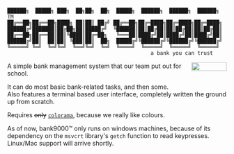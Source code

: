 ```
██████╗  █████╗ ███╗  ██╗██╗  ██╗  █████╗  ██████╗  ██████╗  ██████╗ TM
██╔══██╗██╔══██╗████╗ ██║██║ ██╔╝ ██╔══██╗██╔═████╗██╔═████╗██╔═████╗
██████╔╝███████║██╔██╗██║█████╔╝  ╚██████║██║██╔██║██║██╔██║██║██╔██║
██╔══██╗██╔══██║██║╚████║██╔═██╗   ╚═══██║████╔╝██║████╔╝██║████╔╝██║
██████╔╝██║  ██║██║ ╚███║██║  ██╗  █████╔╝╚██████╔╝╚██████╔╝╚██████╔╝
╚═════╝ ╚═╝  ╚═╝╚═╝  ╚══╝╚═╝  ╚═╝  ╚════╝  ╚═════╝  ╚═════╝  ╚═════╝ 
                                              a bank you can trust
```
<img align="right" width="81" height="20" src="https://api.travis-ci.com/weakit/comp-project.svg?token=AzkJzGBuqpKzByqVwxUe&branch=master">

A simple bank management system that our team put out for school.

It can do most basic bank-related tasks, and then some. \
Also features a terminal based user interface, completely written the ground up from scratch.

Requires ~~only~~ [`colorama`](https://pypi.org/project/colorama/), because we really like colours.

As of now, bank9000™ only runs on windows machines, because of its dependency on the `msvcrt` library's `getch` function to read keypresses. Linux/Mac support will arrive shortly.
